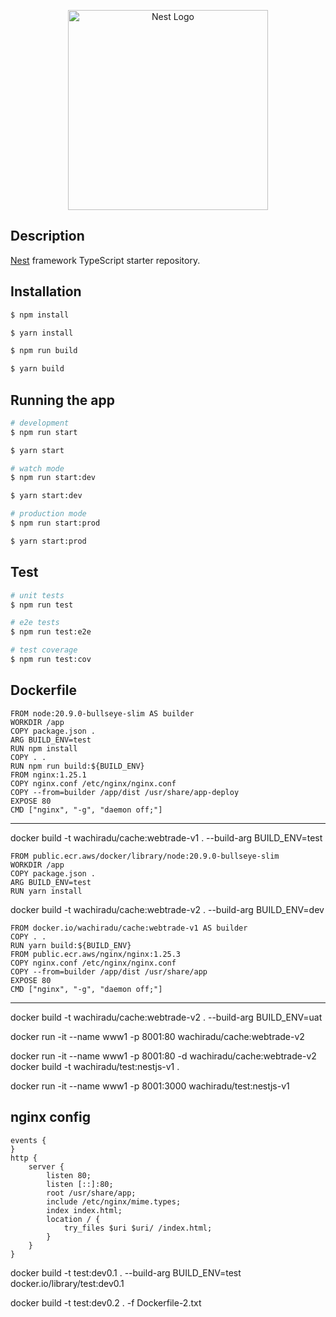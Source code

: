 <p align="center">
  <a href="http://nestjs.com/" target="blank"><img src="https://nestjs.com/img/logo_text.svg" width="320" alt="Nest Logo" /></a>
</p>

## Description

[Nest](https://github.com/nestjs/nest) framework TypeScript starter repository.

## Installation

```bash
$ npm install

$ yarn install

$ npm run build

$ yarn build
```

## Running the app

```bash
# development
$ npm run start

$ yarn start

# watch mode
$ npm run start:dev

$ yarn start:dev

# production mode
$ npm run start:prod

$ yarn start:prod
```

## Test

```bash
# unit tests
$ npm run test

# e2e tests
$ npm run test:e2e

# test coverage
$ npm run test:cov
```

## Dockerfile

```
FROM node:20.9.0-bullseye-slim AS builder
WORKDIR /app
COPY package.json .
ARG BUILD_ENV=test
RUN npm install
COPY . .
RUN npm run build:${BUILD_ENV}
FROM nginx:1.25.1
COPY nginx.conf /etc/nginx/nginx.conf
COPY --from=builder /app/dist /usr/share/app-deploy
EXPOSE 80
CMD ["nginx", "-g", "daemon off;"]
```

----------------------------

docker build -t wachiradu/cache:webtrade-v1 . --build-arg BUILD_ENV=test

```
FROM public.ecr.aws/docker/library/node:20.9.0-bullseye-slim
WORKDIR /app
COPY package.json .
ARG BUILD_ENV=test
RUN yarn install
```

docker build -t wachiradu/cache:webtrade-v2 . --build-arg BUILD_ENV=dev

```
FROM docker.io/wachiradu/cache:webtrade-v1 AS builder
COPY . .
RUN yarn build:${BUILD_ENV}
FROM public.ecr.aws/nginx/nginx:1.25.3
COPY nginx.conf /etc/nginx/nginx.conf
COPY --from=builder /app/dist /usr/share/app
EXPOSE 80
CMD ["nginx", "-g", "daemon off;"]
```
----------------------------


docker build -t wachiradu/cache:webtrade-v2 . --build-arg BUILD_ENV=uat

docker run -it --name www1 -p 8001:80  wachiradu/cache:webtrade-v2

docker run -it --name www1 -p 8001:80  -d wachiradu/cache:webtrade-v2
docker build -t wachiradu/test:nestjs-v1 .

docker run -it --name www1 -p 8001:3000 wachiradu/test:nestjs-v1

## nginx config

```
events {
}
http {
    server {
        listen 80;
        listen [::]:80;
        root /usr/share/app;
        include /etc/nginx/mime.types;
        index index.html;
        location / {
            try_files $uri $uri/ /index.html;
        }
    }
}
```

docker build -t test:dev0.1 . --build-arg BUILD_ENV=test
docker.io/library/test:dev0.1

docker build -t test:dev0.2 . -f Dockerfile-2.txt
